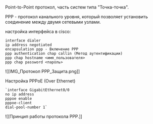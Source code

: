 Point-to-Point протокол, часть систем типа "Точка-точка". 

PPP - протокол канального уровня, который позволяет установить соединение между двумя сетевыми узлами.

настройка интерфейса в cisco:
```
interface dialer
ip address negotiated
encapsulation ppp - Включение PPP
ppp authentication chap callin (Метод аутентификации)
ppp chap hostname <имя_пользователя>
ppp chap password <пароль>
```

![[IMG_Протокол PPP_Защита.png]]

Настройка PPPoE (Over Ethernet)
```
`interface GigabitEthernet0/0
no ip address
pppoe enable
pppoe-client
dial-pool-number 1`
```

![[Принцип работы протокола PPP.]]